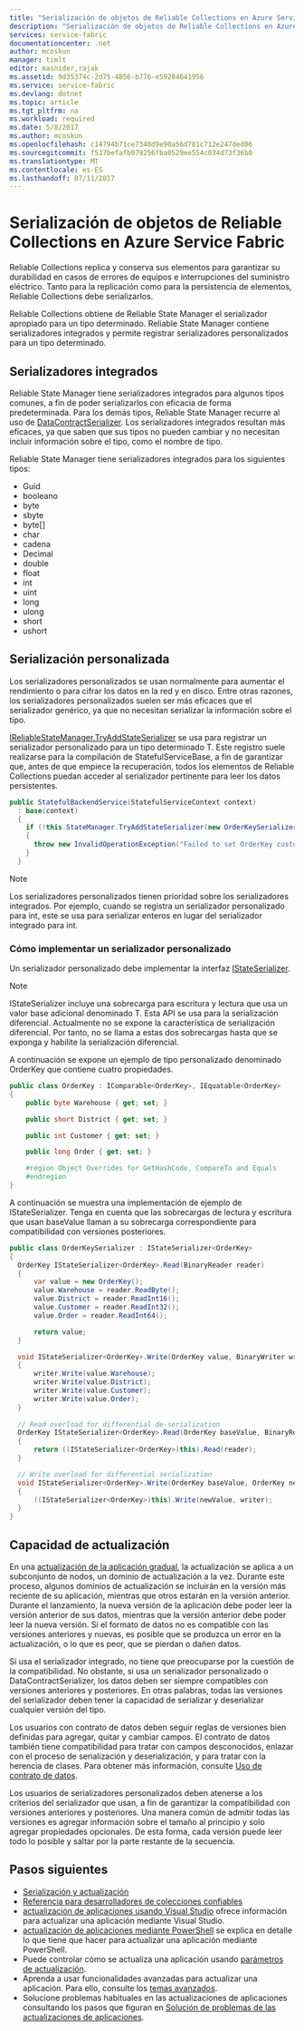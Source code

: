 ```yaml
---
title: "Serialización de objetos de Reliable Collections en Azure Service Fabric | Microsoft Docs"
description: "Serialización de objetos de Reliable Collections en Azure Service Fabric"
services: service-fabric
documentationcenter: .net
author: mcoskun
manager: timlt
editor: masnider,rajak
ms.assetid: 9d35374c-2d75-4856-b776-e59284641956
ms.service: service-fabric
ms.devlang: dotnet
ms.topic: article
ms.tgt_pltfrm: na
ms.workload: required
ms.date: 5/8/2017
ms.author: mcoskun
ms.openlocfilehash: c14794b71ce7340d9e90a56d781c712e247ded06
ms.sourcegitcommit: f537befafb079256fba0529ee554c034d73f36b0
ms.translationtype: MT
ms.contentlocale: es-ES
ms.lasthandoff: 07/11/2017
---
```

# <a name="reliable-collection-object-serialization-in-azure-service-fabric"></a>Serialización de objetos de Reliable Collections en Azure Service Fabric
Reliable Collections replica y conserva sus elementos para garantizar su durabilidad en casos de errores de equipos e interrupciones del suministro eléctrico.
Tanto para la replicación como para la persistencia de elementos, Reliable Collections debe serializarlos.

Reliable Collections obtiene de Reliable State Manager el serializador apropiado para un tipo determinado.
Reliable State Manager contiene serializadores integrados y permite registrar serializadores personalizados para un tipo determinado.

## <a name="built-in-serializers"></a>Serializadores integrados

Reliable State Manager tiene serializadores integrados para algunos tipos comunes, a fin de poder serializarlos con eficacia de forma predeterminada. Para los demás tipos, Reliable State Manager recurre al uso de [DataContractSerializer](https://msdn.microsoft.com/library/system.runtime.serialization.datacontractserializer(v=vs.110).aspx).
Los serializadores integrados resultan más eficaces, ya que saben que sus tipos no pueden cambiar y no necesitan incluir información sobre el tipo, como el nombre de tipo.

Reliable State Manager tiene serializadores integrados para los siguientes tipos: 
- Guid
- booleano
- byte
- sbyte
- byte[]
- char
- cadena
- Decimal
- double
- float
- int
- uint
- long
- ulong
- short
- ushort

## <a name="custom-serialization"></a>Serialización personalizada

Los serializadores personalizados se usan normalmente para aumentar el rendimiento o para cifrar los datos en la red y en disco. Entre otras razones, los serializadores personalizados suelen ser más eficaces que el serializador genérico, ya que no necesitan serializar la información sobre el tipo. 

[IReliableStateManager.TryAddStateSerializer<T>](https://docs.microsoft.com/dotnet/api/microsoft.servicefabric.data.ireliablestatemanager.tryaddstateserializer--1?Microsoft_ServiceFabric_Data_IReliableStateManager_TryAddStateSerializer__1_Microsoft_ServiceFabric_Data_IStateSerializer___0__) se usa para registrar un serializador personalizado para un tipo determinado T. Este registro suele realizarse para la compilación de StatefulServiceBase, a fin de garantizar que, antes de que empiece la recuperación, todos los elementos de Reliable Collections puedan acceder al serializador pertinente para leer los datos persistentes.

```C#
public StatefulBackendService(StatefulServiceContext context)
  : base(context)
  {
    if (!this.StateManager.TryAddStateSerializer(new OrderKeySerializer()))
    {
      throw new InvalidOperationException("Failed to set OrderKey custom serializer");
    }
  }
```

> [!NOTE]
> Los serializadores personalizados tienen prioridad sobre los serializadores integrados. Por ejemplo, cuando se registra un serializador personalizado para int, este se usa para serializar enteros en lugar del serializador integrado para int.

### <a name="how-to-implement-a-custom-serializer"></a>Cómo implementar un serializador personalizado

Un serializador personalizado debe implementar la interfaz [IStateSerializer<T>](https://docs.microsoft.com/dotnet/api/microsoft.servicefabric.data.istateserializer-1).

> [!NOTE]
> IStateSerializer<T> incluye una sobrecarga para escritura y lectura que usa un valor base adicional denominado T. Esta API se usa para la serialización diferencial. Actualmente no se expone la característica de serialización diferencial. Por tanto, no se llama a estas dos sobrecargas hasta que se exponga y habilite la serialización diferencial.

A continuación se expone un ejemplo de tipo personalizado denominado OrderKey que contiene cuatro propiedades.

```C#
public class OrderKey : IComparable<OrderKey>, IEquatable<OrderKey>
{
    public byte Warehouse { get; set; }

    public short District { get; set; }

    public int Customer { get; set; }

    public long Order { get; set; }

    #region Object Overrides for GetHashCode, CompareTo and Equals
    #endregion
}
```

A continuación se muestra una implementación de ejemplo de IStateSerializer<OrderKey>.
Tenga en cuenta que las sobrecargas de lectura y escritura que usan baseValue llaman a su sobrecarga correspondiente para compatibilidad con versiones posteriores.

```C#
public class OrderKeySerializer : IStateSerializer<OrderKey>
{
  OrderKey IStateSerializer<OrderKey>.Read(BinaryReader reader)
  {
      var value = new OrderKey();
      value.Warehouse = reader.ReadByte();
      value.District = reader.ReadInt16();
      value.Customer = reader.ReadInt32();
      value.Order = reader.ReadInt64();

      return value;
  }

  void IStateSerializer<OrderKey>.Write(OrderKey value, BinaryWriter writer)
  {
      writer.Write(value.Warehouse);
      writer.Write(value.District);
      writer.Write(value.Customer);
      writer.Write(value.Order);
  }
  
  // Read overload for differential de-serialization
  OrderKey IStateSerializer<OrderKey>.Read(OrderKey baseValue, BinaryReader reader)
  {
      return ((IStateSerializer<OrderKey>)this).Read(reader);
  }

  // Write overload for differential serialization
  void IStateSerializer<OrderKey>.Write(OrderKey baseValue, OrderKey newValue, BinaryWriter writer)
  {
      ((IStateSerializer<OrderKey>)this).Write(newValue, writer);
  }
}
```

## <a name="upgradability"></a>Capacidad de actualización
En una [actualización de la aplicación gradual](service-fabric-application-upgrade.md), la actualización se aplica a un subconjunto de nodos, un dominio de actualización a la vez. Durante este proceso, algunos dominios de actualización se incluirán en la versión más reciente de su aplicación, mientras que otros estarán en la versión anterior. Durante el lanzamiento, la nueva versión de la aplicación debe poder leer la versión anterior de sus datos, mientras que la versión anterior debe poder leer la nueva versión. Si el formato de datos no es compatible con las versiones anteriores y nuevas, es posible que se produzca un error en la actualización, o lo que es peor, que se pierdan o dañen datos.

Si usa el serializador integrado, no tiene que preocuparse por la cuestión de la compatibilidad.
No obstante, si usa un serializador personalizado o DataContractSerializer, los datos deben ser siempre compatibles con versiones anteriores y posteriores.
En otras palabras, todas las versiones del serializador deben tener la capacidad de serializar y deserializar cualquier versión del tipo.

Los usuarios con contrato de datos deben seguir reglas de versiones bien definidas para agregar, quitar y cambiar campos. El contrato de datos también tiene compatibilidad para tratar con campos desconocidos, enlazar con el proceso de serialización y deserialización, y para tratar con la herencia de clases. Para obtener más información, consulte [Uso de contrato de datos](https://msdn.microsoft.com/library/ms733127.aspx).

Los usuarios de serializadores personalizados deben atenerse a los criterios del serializador que usan, a fin de garantizar la compatibilidad con versiones anteriores y posteriores.
Una manera común de admitir todas las versiones es agregar información sobre el tamaño al principio y solo agregar propiedades opcionales.
De esta forma, cada versión puede leer todo lo posible y saltar por la parte restante de la secuencia.

## <a name="next-steps"></a>Pasos siguientes
  * [Serialización y actualización](service-fabric-application-upgrade-data-serialization.md)
  * [Referencia para desarrolladores de colecciones confiables](https://msdn.microsoft.com/library/azure/microsoft.servicefabric.data.collections.aspx)
  * [actualización de aplicaciones usando Visual Studio](service-fabric-application-upgrade-tutorial.md) ofrece información para actualizar una aplicación mediante Visual Studio.
  * [actualización de aplicaciones mediante PowerShell](service-fabric-application-upgrade-tutorial-powershell.md) se explica en detalle lo que tiene que hacer para actualizar una aplicación mediante PowerShell.
  * Puede controlar cómo se actualiza una aplicación usando [parámetros de actualización](service-fabric-application-upgrade-parameters.md).
  * Aprenda a usar funcionalidades avanzadas para actualizar una aplicación. Para ello, consulte los [temas avanzados](service-fabric-application-upgrade-advanced.md).
  * Solucione problemas habituales en las actualizaciones de aplicaciones consultando los pasos que figuran en [Solución de problemas de las actualizaciones de aplicaciones](service-fabric-application-upgrade-troubleshooting.md).
